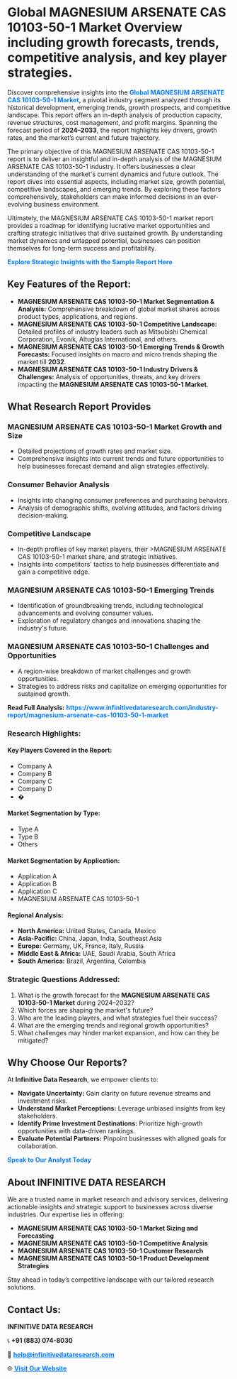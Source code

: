 <h1>Global MAGNESIUM ARSENATE CAS 10103-50-1 Market Overview including growth forecasts, trends, competitive analysis, and key player strategies.</h1>
<p>
Discover comprehensive insights into the 
<a href="https://www.infinitivedataresearch.com/industry-report/magnesium-arsenate-cas-10103-50-1-market" rel="dofollow" style="color: #007BFF; text-decoration: none;"><strong>Global MAGNESIUM ARSENATE CAS 10103-50-1 Market</strong></a>, a pivotal industry segment analyzed through its historical development, emerging trends, growth prospects, and competitive landscape. This report offers an in-depth analysis of production capacity, revenue structures, cost management, and profit margins. Spanning the forecast period of <strong>2024–2033</strong>, the report highlights key drivers, growth rates, and the market’s current and future trajectory.
</p>
<p>
The primary objective of this MAGNESIUM ARSENATE CAS 10103-50-1 report is to deliver an insightful and in-depth analysis of the MAGNESIUM ARSENATE CAS 10103-50-1 industry. It offers businesses a clear understanding of the market's current dynamics and future outlook. The report dives into essential aspects, including market size, growth potential, competitive landscapes, and emerging trends. By exploring these factors comprehensively, stakeholders can make informed decisions in an ever-evolving business environment.
</p>
<p>
Ultimately, the MAGNESIUM ARSENATE CAS 10103-50-1 market report provides a roadmap for identifying lucrative market opportunities and crafting strategic initiatives that drive sustained growth. By understanding market dynamics and untapped potential, businesses can position themselves for long-term success and profitability.
</p>
<p>
<a href="https://www.infinitivedataresearch.com/request-sample/reportId=112730" style="color: #007BFF; text-decoration: none;"><strong>Explore Strategic Insights with the Sample Report Here</strong></a>
</p>

<h2>Key Features of the Report:</h2>
<ul>
<li><strong>MAGNESIUM ARSENATE CAS 10103-50-1 Market Segmentation & Analysis:</strong> Comprehensive breakdown of global market shares across product types, applications, and regions.</li>
<li><strong>MAGNESIUM ARSENATE CAS 10103-50-1 Competitive Landscape:</strong> Detailed profiles of industry leaders such as Mitsubishi Chemical Corporation, Evonik, Altuglas International, and others.</li>
<li><strong>MAGNESIUM ARSENATE CAS 10103-50-1 Emerging Trends & Growth Forecasts:</strong> Focused insights on macro and micro trends shaping the market till <strong>2032</strong>.</li>
<li><strong>MAGNESIUM ARSENATE CAS 10103-50-1 Industry Drivers & Challenges:</strong> Analysis of opportunities, threats, and key drivers impacting the <strong>MAGNESIUM ARSENATE CAS 10103-50-1 Market</strong>.</li>
</ul>

<h2>What Research Report Provides</h2>
<h3>MAGNESIUM ARSENATE CAS 10103-50-1 Market Growth and Size</h3>
<ul>
<li>Detailed projections of growth rates and market size.</li>
<li>Comprehensive insights into current trends and future opportunities to help businesses forecast demand and align strategies effectively.</li>
</ul>

<h3>Consumer Behavior Analysis</h3>
<ul>
<li>Insights into changing consumer preferences and purchasing behaviors.</li>
<li>Analysis of demographic shifts, evolving attitudes, and factors driving decision-making.</li>
</ul>

<h3>Competitive Landscape</h3>
<ul>
<li>In-depth profiles of key market players, their >MAGNESIUM ARSENATE CAS 10103-50-1 market share, and strategic initiatives.</li>
<li>Insights into competitors' tactics to help businesses differentiate and gain a competitive edge.</li>
</ul>

<h3>MAGNESIUM ARSENATE CAS 10103-50-1 Emerging Trends</h3>
<ul>
<li>Identification of groundbreaking trends, including technological advancements and evolving consumer values.</li>
<li>Exploration of regulatory changes and innovations shaping the industry's future.</li>
</ul>

<h3>MAGNESIUM ARSENATE CAS 10103-50-1 Challenges and Opportunities</h3>
<ul>
<li>A region-wise breakdown of market challenges and growth opportunities.</li>
<li>Strategies to address risks and capitalize on emerging opportunities for sustained growth.</li>
</ul>
<p><strong>Read Full Analysis:</strong> <a href="https://www.infinitivedataresearch.com/industry-report/magnesium-arsenate-cas-10103-50-1-market" rel="dofollow" style="color: #007BFF; text-decoration: none;"><strong>https://www.infinitivedataresearch.com/industry-report/magnesium-arsenate-cas-10103-50-1-market</strong></a></p>
<h3>Research Highlights:</h3>
<h4>Key Players Covered in the Report:</h4>
<ul><li>Company A</li><li>Company B</li><li>Company C</li><li>Company D</li><li>�</li></ul>
<h4>Market Segmentation by Type:</h4>
<ul><li>Type A</li><li>Type B</li><li>Others</li></ul>
<h4>Market Segmentation by Application:</h4>
<ul><li>Application A</li><li>Application B</li><li>Application C</li><li>MAGNESIUM ARSENATE CAS 10103-50-1</li></ul>

<h4>Regional Analysis:</h4>
<ul>
<li><strong>North America:</strong> United States, Canada, Mexico</li>
<li><strong>Asia-Pacific:</strong> China, Japan, India, Southeast Asia</li>
<li><strong>Europe:</strong> Germany, UK, France, Italy, Russia</li>
<li><strong>Middle East & Africa:</strong> UAE, Saudi Arabia, South Africa</li>
<li><strong>South America:</strong> Brazil, Argentina, Colombia</li>
</ul>

<h3>Strategic Questions Addressed:</h3>
<ol>
<li>What is the growth forecast for the <strong>MAGNESIUM ARSENATE CAS 10103-50-1 Market</strong> during 2024–2032?</li>
<li>Which forces are shaping the market's future?</li>
<li>Who are the leading players, and what strategies fuel their success?</li>
<li>What are the emerging trends and regional growth opportunities?</li>
<li>What challenges may hinder market expansion, and how can they be mitigated?</li>
</ol>

<h2>Why Choose Our Reports?</h2>
<p>At <strong>Infinitive Data Research</strong>, we empower clients to:</p>
<ul>
<li><strong>Navigate Uncertainty:</strong> Gain clarity on future revenue streams and investment risks.</li>
<li><strong>Understand Market Perceptions:</strong> Leverage unbiased insights from key stakeholders.</li>
<li><strong>Identify Prime Investment Destinations:</strong> Prioritize high-growth opportunities with data-driven rankings.</li>
<li><strong>Evaluate Potential Partners:</strong> Pinpoint businesses with aligned goals for collaboration.</li>
</ul>
<p><a href="https://www.infinitivedataresearch.com/industry-report/magnesium-arsenate-cas-10103-50-1-market" rel="dofollow" style="color: #007BFF; text-decoration: none;"><strong>Speak to Our Analyst Today</strong></a></p>

<h2>About INFINITIVE DATA RESEARCH</h2>
<p>We are a trusted name in market research and advisory services, delivering actionable insights and strategic support to businesses across diverse industries. Our expertise lies in offering:</p>
<ul>
<li><strong>MAGNESIUM ARSENATE CAS 10103-50-1 Market Sizing and Forecasting</strong></li>
<li><strong>MAGNESIUM ARSENATE CAS 10103-50-1 Competitive Analysis</strong></li>
<li><strong>MAGNESIUM ARSENATE CAS 10103-50-1 Customer Research</strong></li>
<li><strong>MAGNESIUM ARSENATE CAS 10103-50-1 Product Development Strategies</strong></li>
</ul>
<p>Stay ahead in today’s competitive landscape with our tailored research solutions.</p>

<h2>Contact Us:</h2>
<p><strong>INFINITIVE DATA RESEARCH</strong></p>
<p>📞 <strong>+91 (883) 074-8030</strong></p>
<p>📧 <strong><a href="mailto:help@infinitivedataresearch.com" style="color: #007BFF;">help@infinitivedataresearch.com</a></strong></p>
<p>🌐 <strong><a href="https://www.infinitivedataresearch.com" rel="dofollow" style="color: #007BFF;">Visit Our Website</a></strong></p>